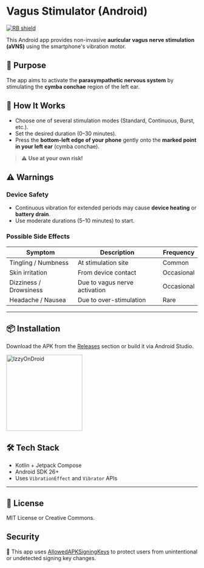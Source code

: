 # Vagus Stimulator (Android)
[<img src="https://shields.rbtlog.dev/simple/nodomain.synapp.neurocalm" alt="RB shield">](https://shields.rbtlog.dev/nodomain.synapp.neurocalm)

This Android app provides non-invasive **auricular vagus nerve stimulation (aVNS)** using the smartphone's vibration motor.

## 🎯 Purpose

The app aims to activate the **parasympathetic nervous system** by stimulating the **cymba conchae** region of the left ear.

## 🧠 How It Works

- Choose one of several stimulation modes (Standard, Continuous, Burst, etc.).
- Set the desired duration (0–30 minutes).
- Press the **bottom-left edge of your phone** gently onto the **marked point in your left ear** (cymba conchae).

> ⚠️ **Use at your own risk!**

## ⚠️ Warnings

### Device Safety
- Continuous vibration for extended periods may cause **device heating** or **battery drain**.
- Use moderate durations (5–10 minutes) to start.

### Possible Side Effects
| Symptom                  | Description                                  | Frequency       |
|--------------------------|----------------------------------------------|-----------------|
| Tingling / Numbness      | At stimulation site                          | Common          |
| Skin irritation          | From device contact                          | Occasional      |
| Dizziness / Drowsiness   | Due to vagus nerve activation                | Occasional      |
| Headache / Nausea        | Due to over-stimulation                      | Rare            |

---

## 📦 Installation

Download the APK from the [Releases](https://github.com/synapp009/NeuroCalm/releases) section or build it via Android Studio.

<a href="https://apt.izzysoft.de/fdroid/">
  <img src="https://gitlab.com/IzzyOnDroid/repo/-/raw/master/assets/IzzyOnDroid.png" alt="IzzyOnDroid" width="200"/>
</a>

## 🛠 Tech Stack

- Kotlin + Jetpack Compose
- Android SDK 26+
- Uses `VibrationEffect` and `Vibrator` APIs

---

## 📃 License

MIT License or Creative Commons.

## Security
🔐 This app uses [AllowedAPKSigningKeys](signing/allowed-keys.txt) to protect users from unintentional or undetected signing key changes.
